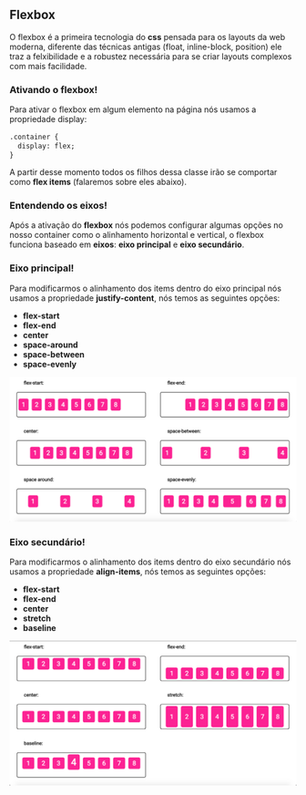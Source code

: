 ## Flexbox

O flexbox é a primeira tecnologia do **css** pensada para os layouts da
web moderna, diferente das técnicas antigas (float, inline-block, position)
ele traz a felxibilidade e a robustez necessária para se criar layouts complexos com mais facilidade.

### Ativando o flexbox!

Para ativar o flexbox em algum elemento na página nós usamos a propriedade display:

```
.container {
  display: flex;
}
```

A partir desse momento todos os filhos dessa classe irão se comportar como **flex items** (falaremos sobre eles abaixo).

### Entendendo os eixos!

Após a ativação do **flexbox** nós podemos configurar algumas opções no nosso container como o alinhamento horizontal e vertical, o flexbox funciona baseado em **eixos**: **eixo principal** e **eixo secundário**.


### Eixo principal!

Para modificarmos o alinhamento dos items dentro do eixo principal nós usamos a propriedade **justify-content**, nós temos as seguintes opções:

* **flex-start**
* **flex-end**
* **center**
* **space-around**
* **space-between**
* **space-evenly**

![flexbox - main axis](https://raw.githubusercontent.com/VaiNaWeb/gitbook-assets/master/modulo-1/images/flexbox-main-axis.png)

### Eixo secundário!

Para modificarmos o alinhamento dos items dentro do eixo secundário nós usamos a propriedade **align-items**, nós temos as seguintes opções:

* **flex-start**
* **flex-end**
* **center**
* **stretch**
* **baseline**

![flexbox - cross axis](https://raw.githubusercontent.com/VaiNaWeb/gitbook-assets/master/modulo-1/images/flexbox-cross-axis.png)
